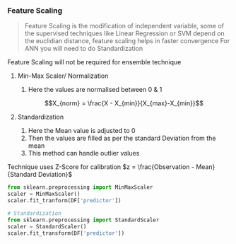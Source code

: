 ### Feature Scaling

> Feature Scaling is the modification of independent variable, some of the supervised techniques like Linear Regression or SVM depend on the euclidian distance, feature scaling helps in faster convergence
> For ANN you will need to do Standardization

Feature Scaling will not be required for ensemble technique

1. Min-Max Scaler/ Normalization
	1. Here the values are normalised between 0 & 1

	$$X_{norm} = \frac{X - X_{min}}{X_{max}-X_{min}}$$
2. Standardization
	1. Here the Mean value is adjusted to 0
	2. Then the values are filled as per the standard Deviation from the mean
	3. This method can handle outlier values

Technique uses Z-Score for calibration $z = \frac{Observation - Mean}{Standard Deviation}$


```py
from sklearn.preprocessing import MinMaxScaler
scaler = MinMaxScaler()
scaler.fit_tranform(DF['predictor'])

# Standardization
from sklearn.preprocessing import StandardScaler
scaler = StandardScaler()
scaler.fit_transform(DF['predictor'])
```